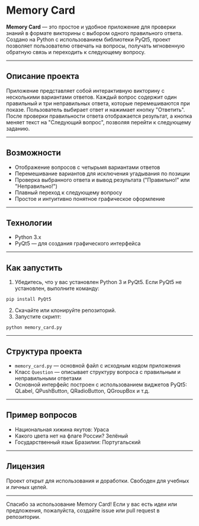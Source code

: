 # Memory Card

**Memory Card** — это простое и удобное приложение для проверки знаний в формате викторины с выбором одного правильного ответа. Создано на Python с использованием библиотеки PyQt5, проект позволяет пользователю отвечать на вопросы, получать мгновенную обратную связь и переходить к следующему вопросу.

---

## Описание проекта

Приложение представляет собой интерактивную викторину с несколькими вариантами ответов. Каждый вопрос содержит один правильный и три неправильных ответа, которые перемешиваются при показе. Пользователь выбирает ответ и нажимает кнопку "Ответить". После проверки правильности ответа отображается результат, а кнопка меняет текст на "Следующий вопрос", позволяя перейти к следующему заданию.

---

## Возможности

- Отображение вопросов с четырьмя вариантами ответов
- Перемешивание вариантов для исключения угадывания по позиции
- Проверка выбранного ответа и вывод результата ("Правильно!" или "Неправильно!")
- Плавный переход к следующему вопросу
- Простое и интуитивно понятное графическое оформление

---

## Технологии

- Python 3.x
- PyQt5 — для создания графического интерфейса

---

## Как запустить

1. Убедитесь, что у вас установлен Python 3 и PyQt5. Если PyQt5 не установлен, выполните команду:
```
pip install PyQt5
```

2. Скачайте или клонируйте репозиторий.
3. Запустите скрипт:
```
python memory_card.py
```


---

## Структура проекта

- `memory_card.py` — основной файл с исходным кодом приложения
- Класс `Question` — описывает структуру вопроса с правильным и неправильными ответами
- Основной интерфейс построен с использованием виджетов PyQt5: QLabel, QPushButton, QRadioButton, QGroupBox и т.д.

---

## Пример вопросов

- Национальная хижина якутов: Ураса
- Какого цвета нет на флаге России? Зелёный
- Государственный язык Бразилии: Португальский

---

## Лицензия

Проект открыт для использования и доработки. Свободен для учебных и личных целей.

---

Спасибо за использование Memory Card! Если у вас есть идеи или предложения, пожалуйста, создайте issue или pull request в репозитории.

